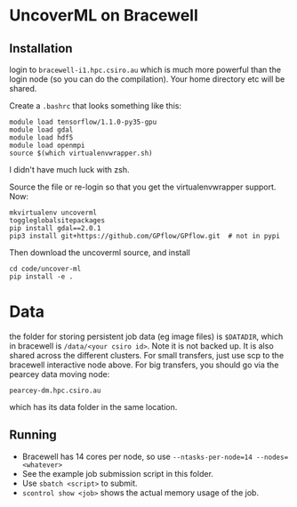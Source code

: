 # UncoverML on Bracewell

## Installation

login to `bracewell-i1.hpc.csiro.au` which is much more powerful than the login
node (so you can do the compilation). Your home directory etc will be shared.

Create a `.bashrc` that looks something like this:

```
module load tensorflow/1.1.0-py35-gpu
module load gdal
module load hdf5
module load openmpi
source $(which virtualenvwrapper.sh)
```
I didn't have much luck with zsh.

Source the file or re-login so that you get the virtualenvwrapper support.
Now:

```
mkvirtualenv uncoverml
toggleglobalsitepackages
pip install gdal==2.0.1
pip3 install git+https://github.com/GPflow/GPflow.git  # not in pypi
```

Then download the uncoverml source, and install
```
cd code/uncover-ml
pip install -e .
```

# Data

the folder for storing persistent job data (eg image files) is `$DATADIR`, 
which in bracewell is `/data/<your csiro id>`. Note it is not backed up.
It is also shared across the different clusters.
For small transfers, just use scp to the bracewell interactive node above.
For big transfers, you should go via the pearcey data moving node:

```
pearcey-dm.hpc.csiro.au
```
which has its data folder in the same location.

## Running

* Bracewell has 14 cores per node, so use  `--ntasks-per-node=14 --nodes=<whatever>`
* See the example job submission script in this folder.
* Use `sbatch <script>` to submit.
* `scontrol show <job>` shows the actual memory usage of the job.

